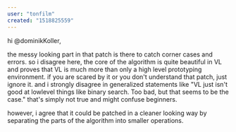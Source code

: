 ```yaml
---
user: "tonfilm"
created: "1518825559"
---
```


hi @dominikKoller,

the messy looking part in that patch is there to catch corner cases and errors. so i disagree here, the core of the algorithm is quite beautiful in VL and proves that VL is much more than only a high level prototyping environment. if you are scared by it or you don't understand that patch, just ignore it. and i strongly disagree in generalized statements like "VL just isn't good at lowlevel things like binary search. Too bad, but that seems to be the case." that's simply not true and might confuse beginners.

however, i agree that it could be patched in a cleaner looking way by separating the parts of the algorithm into smaller operations.
